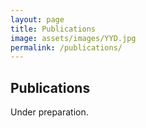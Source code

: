 ```yaml
---
layout: page
title: Publications
image: assets/images/YYD.jpg
permalink: /publications/
---
```




<h2 id="content">Publications</h2>
<!-- <span class="image fit"><img src="{% link assets/images/YYD.jpeg %}"/></span> -->
<!-- <center><img src="{% link assets/images/YYD.jpeg %}" width="300" height="400"></center> -->
<p>Under preparation.</p>

<!-- You can find the source code for Minima at GitHub:
[jekyll][jekyll-organization] /
[minima](https://github.com/jekyll/minima)

You can find the source code for Jekyll at GitHub:
[jekyll][jekyll-organization] /
[jekyll](https://github.com/jekyll/jekyll)


[jekyll-organization]: https://github.com/jekyll -->
